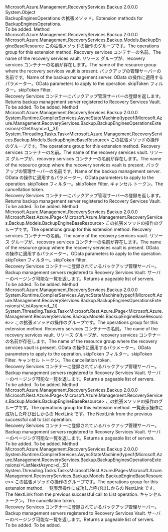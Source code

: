 <Type Name="BackupEnginesOperationsExtensions" FullName="Microsoft.Azure.Management.RecoveryServices.Backup.BackupEnginesOperationsExtensions">
  <TypeSignature Language="C#" Value="public static class BackupEnginesOperationsExtensions" />
  <TypeSignature Language="ILAsm" Value=".class public auto ansi abstract sealed beforefieldinit BackupEnginesOperationsExtensions extends System.Object" />
  <TypeSignature Language="DocId" Value="T:Microsoft.Azure.Management.RecoveryServices.Backup.BackupEnginesOperationsExtensions" />
  <TypeSignature Language="VB.NET" Value="Public Module BackupEnginesOperationsExtensions" />
  <TypeSignature Language="F#" Value="type BackupEnginesOperationsExtensions = class" />
  <AssemblyInfo>
    <AssemblyName>Microsoft.Azure.Management.RecoveryServices.Backup</AssemblyName>
    <AssemblyVersion>2.0.0.0</AssemblyVersion>
  </AssemblyInfo>
  <Base>
    <BaseTypeName>System.Object</BaseTypeName>
  </Base>
  <Interfaces />
  <Docs>
    <summary>
            <span data-ttu-id="705ad-101">BackupEnginesOperations の拡張メソッド。</span><span class="sxs-lookup"><span data-stu-id="705ad-101">Extension methods for BackupEnginesOperations.</span></span>
            </summary>
    <remarks>To be added.</remarks>
  </Docs>
  <Members>
    <Member MemberName="Get">
      <MemberSignature Language="C#" Value="public static Microsoft.Azure.Management.RecoveryServices.Backup.Models.BackupEngineBaseResource Get (this Microsoft.Azure.Management.RecoveryServices.Backup.IBackupEnginesOperations operations, string vaultName, string resourceGroupName, string backupEngineName, Microsoft.Rest.Azure.OData.ODataQuery&lt;Microsoft.Azure.Management.RecoveryServices.Backup.Models.BMSBackupEngineQueryObject&gt; odataQuery = null, string skipToken = null);" />
      <MemberSignature Language="ILAsm" Value=".method public static hidebysig class Microsoft.Azure.Management.RecoveryServices.Backup.Models.BackupEngineBaseResource Get(class Microsoft.Azure.Management.RecoveryServices.Backup.IBackupEnginesOperations operations, string vaultName, string resourceGroupName, string backupEngineName, class Microsoft.Rest.Azure.OData.ODataQuery`1&lt;class Microsoft.Azure.Management.RecoveryServices.Backup.Models.BMSBackupEngineQueryObject&gt; odataQuery, string skipToken) cil managed" />
      <MemberSignature Language="DocId" Value="M:Microsoft.Azure.Management.RecoveryServices.Backup.BackupEnginesOperationsExtensions.Get(Microsoft.Azure.Management.RecoveryServices.Backup.IBackupEnginesOperations,System.String,System.String,System.String,Microsoft.Rest.Azure.OData.ODataQuery{Microsoft.Azure.Management.RecoveryServices.Backup.Models.BMSBackupEngineQueryObject},System.String)" />
      <MemberSignature Language="VB.NET" Value="&lt;Extension()&gt;&#xA;Public Function Get (operations As IBackupEnginesOperations, vaultName As String, resourceGroupName As String, backupEngineName As String, Optional odataQuery As ODataQuery(Of BMSBackupEngineQueryObject) = null, Optional skipToken As String = null) As BackupEngineBaseResource" />
      <MemberSignature Language="F#" Value="static member Get : Microsoft.Azure.Management.RecoveryServices.Backup.IBackupEnginesOperations * string * string * string * Microsoft.Rest.Azure.OData.ODataQuery&lt;Microsoft.Azure.Management.RecoveryServices.Backup.Models.BMSBackupEngineQueryObject&gt; * string -&gt; Microsoft.Azure.Management.RecoveryServices.Backup.Models.BackupEngineBaseResource" Usage="Microsoft.Azure.Management.RecoveryServices.Backup.BackupEnginesOperationsExtensions.Get (operations, vaultName, resourceGroupName, backupEngineName, odataQuery, skipToken)" />
      <MemberType>Method</MemberType>
      <AssemblyInfo>
        <AssemblyName>Microsoft.Azure.Management.RecoveryServices.Backup</AssemblyName>
        <AssemblyVersion>2.0.0.0</AssemblyVersion>
      </AssemblyInfo>
      <ReturnValue>
        <ReturnType>Microsoft.Azure.Management.RecoveryServices.Backup.Models.BackupEngineBaseResource</ReturnType>
      </ReturnValue>
      <Parameters>
        <Parameter Name="operations" Type="Microsoft.Azure.Management.RecoveryServices.Backup.IBackupEnginesOperations" RefType="this" />
        <Parameter Name="vaultName" Type="System.String" />
        <Parameter Name="resourceGroupName" Type="System.String" />
        <Parameter Name="backupEngineName" Type="System.String" />
        <Parameter Name="odataQuery" Type="Microsoft.Rest.Azure.OData.ODataQuery&lt;Microsoft.Azure.Management.RecoveryServices.Backup.Models.BMSBackupEngineQueryObject&gt;" />
        <Parameter Name="skipToken" Type="System.String" />
      </Parameters>
      <Docs>
        <param name="operations">
            <span data-ttu-id="705ad-102">この拡張メソッドの操作のグループです。</span><span class="sxs-lookup"><span data-stu-id="705ad-102">The operations group for this extension method.</span></span>
            </param>
        <param name="vaultName">
            <span data-ttu-id="705ad-103">Recovery services コンテナーの名前。</span><span class="sxs-lookup"><span data-stu-id="705ad-103">The name of the recovery services vault.</span></span>
            </param>
        <param name="resourceGroupName">
            <span data-ttu-id="705ad-104">リソース グループが、recovery services コンテナーの名前が存在します。</span><span class="sxs-lookup"><span data-stu-id="705ad-104">The name of the resource group where the recovery services vault is present.</span></span>
            </param>
        <param name="backupEngineName">
            <span data-ttu-id="705ad-105">バックアップの管理サーバーの名前です。</span><span class="sxs-lookup"><span data-stu-id="705ad-105">Name of the backup management server.</span></span>
            </param>
        <param name="odataQuery">
            <span data-ttu-id="705ad-106">OData の操作に適用するパラメーター。</span><span class="sxs-lookup"><span data-stu-id="705ad-106">OData parameters to apply to the operation.</span></span>
            </param>
        <param name="skipToken">
            <span data-ttu-id="705ad-107">skipToken フィルター。</span><span class="sxs-lookup"><span data-stu-id="705ad-107">skipToken Filter.</span></span>
            </param>
        <summary>
            <span data-ttu-id="705ad-108">Recovery Services コンテナーにバックアップ管理サーバーの登録を返します。</span><span class="sxs-lookup"><span data-stu-id="705ad-108">Returns backup management server registered to Recovery Services Vault.</span></span>
            </summary>
        <returns>To be added.</returns>
        <remarks>To be added.</remarks>
      </Docs>
    </Member>
    <Member MemberName="GetAsync">
      <MemberSignature Language="C#" Value="public static System.Threading.Tasks.Task&lt;Microsoft.Azure.Management.RecoveryServices.Backup.Models.BackupEngineBaseResource&gt; GetAsync (this Microsoft.Azure.Management.RecoveryServices.Backup.IBackupEnginesOperations operations, string vaultName, string resourceGroupName, string backupEngineName, Microsoft.Rest.Azure.OData.ODataQuery&lt;Microsoft.Azure.Management.RecoveryServices.Backup.Models.BMSBackupEngineQueryObject&gt; odataQuery = null, string skipToken = null, System.Threading.CancellationToken cancellationToken = null);" />
      <MemberSignature Language="ILAsm" Value=".method public static hidebysig class System.Threading.Tasks.Task`1&lt;class Microsoft.Azure.Management.RecoveryServices.Backup.Models.BackupEngineBaseResource&gt; GetAsync(class Microsoft.Azure.Management.RecoveryServices.Backup.IBackupEnginesOperations operations, string vaultName, string resourceGroupName, string backupEngineName, class Microsoft.Rest.Azure.OData.ODataQuery`1&lt;class Microsoft.Azure.Management.RecoveryServices.Backup.Models.BMSBackupEngineQueryObject&gt; odataQuery, string skipToken, valuetype System.Threading.CancellationToken cancellationToken) cil managed" />
      <MemberSignature Language="DocId" Value="M:Microsoft.Azure.Management.RecoveryServices.Backup.BackupEnginesOperationsExtensions.GetAsync(Microsoft.Azure.Management.RecoveryServices.Backup.IBackupEnginesOperations,System.String,System.String,System.String,Microsoft.Rest.Azure.OData.ODataQuery{Microsoft.Azure.Management.RecoveryServices.Backup.Models.BMSBackupEngineQueryObject},System.String,System.Threading.CancellationToken)" />
      <MemberSignature Language="F#" Value="static member GetAsync : Microsoft.Azure.Management.RecoveryServices.Backup.IBackupEnginesOperations * string * string * string * Microsoft.Rest.Azure.OData.ODataQuery&lt;Microsoft.Azure.Management.RecoveryServices.Backup.Models.BMSBackupEngineQueryObject&gt; * string * System.Threading.CancellationToken -&gt; System.Threading.Tasks.Task&lt;Microsoft.Azure.Management.RecoveryServices.Backup.Models.BackupEngineBaseResource&gt;" Usage="Microsoft.Azure.Management.RecoveryServices.Backup.BackupEnginesOperationsExtensions.GetAsync (operations, vaultName, resourceGroupName, backupEngineName, odataQuery, skipToken, cancellationToken)" />
      <MemberType>Method</MemberType>
      <AssemblyInfo>
        <AssemblyName>Microsoft.Azure.Management.RecoveryServices.Backup</AssemblyName>
        <AssemblyVersion>2.0.0.0</AssemblyVersion>
      </AssemblyInfo>
      <Attributes>
        <Attribute>
          <AttributeName>System.Runtime.CompilerServices.AsyncStateMachine(typeof(Microsoft.Azure.Management.RecoveryServices.Backup.BackupEnginesOperationsExtensions/&lt;GetAsync&gt;d__3))</AttributeName>
        </Attribute>
      </Attributes>
      <ReturnValue>
        <ReturnType>System.Threading.Tasks.Task&lt;Microsoft.Azure.Management.RecoveryServices.Backup.Models.BackupEngineBaseResource&gt;</ReturnType>
      </ReturnValue>
      <Parameters>
        <Parameter Name="operations" Type="Microsoft.Azure.Management.RecoveryServices.Backup.IBackupEnginesOperations" RefType="this" />
        <Parameter Name="vaultName" Type="System.String" />
        <Parameter Name="resourceGroupName" Type="System.String" />
        <Parameter Name="backupEngineName" Type="System.String" />
        <Parameter Name="odataQuery" Type="Microsoft.Rest.Azure.OData.ODataQuery&lt;Microsoft.Azure.Management.RecoveryServices.Backup.Models.BMSBackupEngineQueryObject&gt;" />
        <Parameter Name="skipToken" Type="System.String" />
        <Parameter Name="cancellationToken" Type="System.Threading.CancellationToken" />
      </Parameters>
      <Docs>
        <param name="operations">
            <span data-ttu-id="705ad-109">この拡張メソッドの操作のグループです。</span><span class="sxs-lookup"><span data-stu-id="705ad-109">The operations group for this extension method.</span></span>
            </param>
        <param name="vaultName">
            <span data-ttu-id="705ad-110">Recovery services コンテナーの名前。</span><span class="sxs-lookup"><span data-stu-id="705ad-110">The name of the recovery services vault.</span></span>
            </param>
        <param name="resourceGroupName">
            <span data-ttu-id="705ad-111">リソース グループが、recovery services コンテナーの名前が存在します。</span><span class="sxs-lookup"><span data-stu-id="705ad-111">The name of the resource group where the recovery services vault is present.</span></span>
            </param>
        <param name="backupEngineName">
            <span data-ttu-id="705ad-112">バックアップの管理サーバーの名前です。</span><span class="sxs-lookup"><span data-stu-id="705ad-112">Name of the backup management server.</span></span>
            </param>
        <param name="odataQuery">
            <span data-ttu-id="705ad-113">OData の操作に適用するパラメーター。</span><span class="sxs-lookup"><span data-stu-id="705ad-113">OData parameters to apply to the operation.</span></span>
            </param>
        <param name="skipToken">
            <span data-ttu-id="705ad-114">skipToken フィルター。</span><span class="sxs-lookup"><span data-stu-id="705ad-114">skipToken Filter.</span></span>
            </param>
        <param name="cancellationToken">
            <span data-ttu-id="705ad-115">キャンセル トークン。</span><span class="sxs-lookup"><span data-stu-id="705ad-115">The cancellation token.</span></span>
            </param>
        <summary>
            <span data-ttu-id="705ad-116">Recovery Services コンテナーにバックアップ管理サーバーの登録を返します。</span><span class="sxs-lookup"><span data-stu-id="705ad-116">Returns backup management server registered to Recovery Services Vault.</span></span>
            </summary>
        <returns>To be added.</returns>
        <remarks>To be added.</remarks>
      </Docs>
    </Member>
    <Member MemberName="List">
      <MemberSignature Language="C#" Value="public static Microsoft.Rest.Azure.IPage&lt;Microsoft.Azure.Management.RecoveryServices.Backup.Models.BackupEngineBaseResource&gt; List (this Microsoft.Azure.Management.RecoveryServices.Backup.IBackupEnginesOperations operations, string vaultName, string resourceGroupName, Microsoft.Rest.Azure.OData.ODataQuery&lt;Microsoft.Azure.Management.RecoveryServices.Backup.Models.BMSBackupEnginesQueryObject&gt; odataQuery = null, string skipToken = null);" />
      <MemberSignature Language="ILAsm" Value=".method public static hidebysig class Microsoft.Rest.Azure.IPage`1&lt;class Microsoft.Azure.Management.RecoveryServices.Backup.Models.BackupEngineBaseResource&gt; List(class Microsoft.Azure.Management.RecoveryServices.Backup.IBackupEnginesOperations operations, string vaultName, string resourceGroupName, class Microsoft.Rest.Azure.OData.ODataQuery`1&lt;class Microsoft.Azure.Management.RecoveryServices.Backup.Models.BMSBackupEnginesQueryObject&gt; odataQuery, string skipToken) cil managed" />
      <MemberSignature Language="DocId" Value="M:Microsoft.Azure.Management.RecoveryServices.Backup.BackupEnginesOperationsExtensions.List(Microsoft.Azure.Management.RecoveryServices.Backup.IBackupEnginesOperations,System.String,System.String,Microsoft.Rest.Azure.OData.ODataQuery{Microsoft.Azure.Management.RecoveryServices.Backup.Models.BMSBackupEnginesQueryObject},System.String)" />
      <MemberSignature Language="VB.NET" Value="&lt;Extension()&gt;&#xA;Public Function List (operations As IBackupEnginesOperations, vaultName As String, resourceGroupName As String, Optional odataQuery As ODataQuery(Of BMSBackupEnginesQueryObject) = null, Optional skipToken As String = null) As IPage(Of BackupEngineBaseResource)" />
      <MemberSignature Language="F#" Value="static member List : Microsoft.Azure.Management.RecoveryServices.Backup.IBackupEnginesOperations * string * string * Microsoft.Rest.Azure.OData.ODataQuery&lt;Microsoft.Azure.Management.RecoveryServices.Backup.Models.BMSBackupEnginesQueryObject&gt; * string -&gt; Microsoft.Rest.Azure.IPage&lt;Microsoft.Azure.Management.RecoveryServices.Backup.Models.BackupEngineBaseResource&gt;" Usage="Microsoft.Azure.Management.RecoveryServices.Backup.BackupEnginesOperationsExtensions.List (operations, vaultName, resourceGroupName, odataQuery, skipToken)" />
      <MemberType>Method</MemberType>
      <AssemblyInfo>
        <AssemblyName>Microsoft.Azure.Management.RecoveryServices.Backup</AssemblyName>
        <AssemblyVersion>2.0.0.0</AssemblyVersion>
      </AssemblyInfo>
      <ReturnValue>
        <ReturnType>Microsoft.Rest.Azure.IPage&lt;Microsoft.Azure.Management.RecoveryServices.Backup.Models.BackupEngineBaseResource&gt;</ReturnType>
      </ReturnValue>
      <Parameters>
        <Parameter Name="operations" Type="Microsoft.Azure.Management.RecoveryServices.Backup.IBackupEnginesOperations" RefType="this" />
        <Parameter Name="vaultName" Type="System.String" />
        <Parameter Name="resourceGroupName" Type="System.String" />
        <Parameter Name="odataQuery" Type="Microsoft.Rest.Azure.OData.ODataQuery&lt;Microsoft.Azure.Management.RecoveryServices.Backup.Models.BMSBackupEnginesQueryObject&gt;" />
        <Parameter Name="skipToken" Type="System.String" />
      </Parameters>
      <Docs>
        <param name="operations">
            <span data-ttu-id="705ad-117">この拡張メソッドの操作のグループです。</span><span class="sxs-lookup"><span data-stu-id="705ad-117">The operations group for this extension method.</span></span>
            </param>
        <param name="vaultName">
            <span data-ttu-id="705ad-118">Recovery services コンテナーの名前。</span><span class="sxs-lookup"><span data-stu-id="705ad-118">The name of the recovery services vault.</span></span>
            </param>
        <param name="resourceGroupName">
            <span data-ttu-id="705ad-119">リソース グループが、recovery services コンテナーの名前が存在します。</span><span class="sxs-lookup"><span data-stu-id="705ad-119">The name of the resource group where the recovery services vault is present.</span></span>
            </param>
        <param name="odataQuery">
            <span data-ttu-id="705ad-120">OData の操作に適用するパラメーター。</span><span class="sxs-lookup"><span data-stu-id="705ad-120">OData parameters to apply to the operation.</span></span>
            </param>
        <param name="skipToken">
            <span data-ttu-id="705ad-121">skipToken フィルター。</span><span class="sxs-lookup"><span data-stu-id="705ad-121">skipToken Filter.</span></span>
            </param>
        <summary>
            <span data-ttu-id="705ad-122">Recovery Services コンテナーに登録されているバックアップ管理サーバー。</span><span class="sxs-lookup"><span data-stu-id="705ad-122">Backup management servers registered to Recovery Services Vault.</span></span> <span data-ttu-id="705ad-123">サーバーのページング可能な一覧を返します。</span><span class="sxs-lookup"><span data-stu-id="705ad-123">Returns a pageable list of servers.</span></span>
            </summary>
        <returns>To be added.</returns>
        <remarks>To be added.</remarks>
      </Docs>
    </Member>
    <Member MemberName="ListAsync">
      <MemberSignature Language="C#" Value="public static System.Threading.Tasks.Task&lt;Microsoft.Rest.Azure.IPage&lt;Microsoft.Azure.Management.RecoveryServices.Backup.Models.BackupEngineBaseResource&gt;&gt; ListAsync (this Microsoft.Azure.Management.RecoveryServices.Backup.IBackupEnginesOperations operations, string vaultName, string resourceGroupName, Microsoft.Rest.Azure.OData.ODataQuery&lt;Microsoft.Azure.Management.RecoveryServices.Backup.Models.BMSBackupEnginesQueryObject&gt; odataQuery = null, string skipToken = null, System.Threading.CancellationToken cancellationToken = null);" />
      <MemberSignature Language="ILAsm" Value=".method public static hidebysig class System.Threading.Tasks.Task`1&lt;class Microsoft.Rest.Azure.IPage`1&lt;class Microsoft.Azure.Management.RecoveryServices.Backup.Models.BackupEngineBaseResource&gt;&gt; ListAsync(class Microsoft.Azure.Management.RecoveryServices.Backup.IBackupEnginesOperations operations, string vaultName, string resourceGroupName, class Microsoft.Rest.Azure.OData.ODataQuery`1&lt;class Microsoft.Azure.Management.RecoveryServices.Backup.Models.BMSBackupEnginesQueryObject&gt; odataQuery, string skipToken, valuetype System.Threading.CancellationToken cancellationToken) cil managed" />
      <MemberSignature Language="DocId" Value="M:Microsoft.Azure.Management.RecoveryServices.Backup.BackupEnginesOperationsExtensions.ListAsync(Microsoft.Azure.Management.RecoveryServices.Backup.IBackupEnginesOperations,System.String,System.String,Microsoft.Rest.Azure.OData.ODataQuery{Microsoft.Azure.Management.RecoveryServices.Backup.Models.BMSBackupEnginesQueryObject},System.String,System.Threading.CancellationToken)" />
      <MemberSignature Language="F#" Value="static member ListAsync : Microsoft.Azure.Management.RecoveryServices.Backup.IBackupEnginesOperations * string * string * Microsoft.Rest.Azure.OData.ODataQuery&lt;Microsoft.Azure.Management.RecoveryServices.Backup.Models.BMSBackupEnginesQueryObject&gt; * string * System.Threading.CancellationToken -&gt; System.Threading.Tasks.Task&lt;Microsoft.Rest.Azure.IPage&lt;Microsoft.Azure.Management.RecoveryServices.Backup.Models.BackupEngineBaseResource&gt;&gt;" Usage="Microsoft.Azure.Management.RecoveryServices.Backup.BackupEnginesOperationsExtensions.ListAsync (operations, vaultName, resourceGroupName, odataQuery, skipToken, cancellationToken)" />
      <MemberType>Method</MemberType>
      <AssemblyInfo>
        <AssemblyName>Microsoft.Azure.Management.RecoveryServices.Backup</AssemblyName>
        <AssemblyVersion>2.0.0.0</AssemblyVersion>
      </AssemblyInfo>
      <Attributes>
        <Attribute>
          <AttributeName>System.Runtime.CompilerServices.AsyncStateMachine(typeof(Microsoft.Azure.Management.RecoveryServices.Backup.BackupEnginesOperationsExtensions/&lt;ListAsync&gt;d__1))</AttributeName>
        </Attribute>
      </Attributes>
      <ReturnValue>
        <ReturnType>System.Threading.Tasks.Task&lt;Microsoft.Rest.Azure.IPage&lt;Microsoft.Azure.Management.RecoveryServices.Backup.Models.BackupEngineBaseResource&gt;&gt;</ReturnType>
      </ReturnValue>
      <Parameters>
        <Parameter Name="operations" Type="Microsoft.Azure.Management.RecoveryServices.Backup.IBackupEnginesOperations" RefType="this" />
        <Parameter Name="vaultName" Type="System.String" />
        <Parameter Name="resourceGroupName" Type="System.String" />
        <Parameter Name="odataQuery" Type="Microsoft.Rest.Azure.OData.ODataQuery&lt;Microsoft.Azure.Management.RecoveryServices.Backup.Models.BMSBackupEnginesQueryObject&gt;" />
        <Parameter Name="skipToken" Type="System.String" />
        <Parameter Name="cancellationToken" Type="System.Threading.CancellationToken" />
      </Parameters>
      <Docs>
        <param name="operations">
            <span data-ttu-id="705ad-124">この拡張メソッドの操作のグループです。</span><span class="sxs-lookup"><span data-stu-id="705ad-124">The operations group for this extension method.</span></span>
            </param>
        <param name="vaultName">
            <span data-ttu-id="705ad-125">Recovery services コンテナーの名前。</span><span class="sxs-lookup"><span data-stu-id="705ad-125">The name of the recovery services vault.</span></span>
            </param>
        <param name="resourceGroupName">
            <span data-ttu-id="705ad-126">リソース グループが、recovery services コンテナーの名前が存在します。</span><span class="sxs-lookup"><span data-stu-id="705ad-126">The name of the resource group where the recovery services vault is present.</span></span>
            </param>
        <param name="odataQuery">
            <span data-ttu-id="705ad-127">OData の操作に適用するパラメーター。</span><span class="sxs-lookup"><span data-stu-id="705ad-127">OData parameters to apply to the operation.</span></span>
            </param>
        <param name="skipToken">
            <span data-ttu-id="705ad-128">skipToken フィルター。</span><span class="sxs-lookup"><span data-stu-id="705ad-128">skipToken Filter.</span></span>
            </param>
        <param name="cancellationToken">
            <span data-ttu-id="705ad-129">キャンセル トークン。</span><span class="sxs-lookup"><span data-stu-id="705ad-129">The cancellation token.</span></span>
            </param>
        <summary>
            <span data-ttu-id="705ad-130">Recovery Services コンテナーに登録されているバックアップ管理サーバー。</span><span class="sxs-lookup"><span data-stu-id="705ad-130">Backup management servers registered to Recovery Services Vault.</span></span> <span data-ttu-id="705ad-131">サーバーのページング可能な一覧を返します。</span><span class="sxs-lookup"><span data-stu-id="705ad-131">Returns a pageable list of servers.</span></span>
            </summary>
        <returns>To be added.</returns>
        <remarks>To be added.</remarks>
      </Docs>
    </Member>
    <Member MemberName="ListNext">
      <MemberSignature Language="C#" Value="public static Microsoft.Rest.Azure.IPage&lt;Microsoft.Azure.Management.RecoveryServices.Backup.Models.BackupEngineBaseResource&gt; ListNext (this Microsoft.Azure.Management.RecoveryServices.Backup.IBackupEnginesOperations operations, string nextPageLink);" />
      <MemberSignature Language="ILAsm" Value=".method public static hidebysig class Microsoft.Rest.Azure.IPage`1&lt;class Microsoft.Azure.Management.RecoveryServices.Backup.Models.BackupEngineBaseResource&gt; ListNext(class Microsoft.Azure.Management.RecoveryServices.Backup.IBackupEnginesOperations operations, string nextPageLink) cil managed" />
      <MemberSignature Language="DocId" Value="M:Microsoft.Azure.Management.RecoveryServices.Backup.BackupEnginesOperationsExtensions.ListNext(Microsoft.Azure.Management.RecoveryServices.Backup.IBackupEnginesOperations,System.String)" />
      <MemberSignature Language="VB.NET" Value="&lt;Extension()&gt;&#xA;Public Function ListNext (operations As IBackupEnginesOperations, nextPageLink As String) As IPage(Of BackupEngineBaseResource)" />
      <MemberSignature Language="F#" Value="static member ListNext : Microsoft.Azure.Management.RecoveryServices.Backup.IBackupEnginesOperations * string -&gt; Microsoft.Rest.Azure.IPage&lt;Microsoft.Azure.Management.RecoveryServices.Backup.Models.BackupEngineBaseResource&gt;" Usage="Microsoft.Azure.Management.RecoveryServices.Backup.BackupEnginesOperationsExtensions.ListNext (operations, nextPageLink)" />
      <MemberType>Method</MemberType>
      <AssemblyInfo>
        <AssemblyName>Microsoft.Azure.Management.RecoveryServices.Backup</AssemblyName>
        <AssemblyVersion>2.0.0.0</AssemblyVersion>
      </AssemblyInfo>
      <ReturnValue>
        <ReturnType>Microsoft.Rest.Azure.IPage&lt;Microsoft.Azure.Management.RecoveryServices.Backup.Models.BackupEngineBaseResource&gt;</ReturnType>
      </ReturnValue>
      <Parameters>
        <Parameter Name="operations" Type="Microsoft.Azure.Management.RecoveryServices.Backup.IBackupEnginesOperations" RefType="this" />
        <Parameter Name="nextPageLink" Type="System.String" />
      </Parameters>
      <Docs>
        <param name="operations">
            <span data-ttu-id="705ad-132">この拡張メソッドの操作のグループです。</span><span class="sxs-lookup"><span data-stu-id="705ad-132">The operations group for this extension method.</span></span>
            </param>
        <param name="nextPageLink">
            <span data-ttu-id="705ad-133">一覧表示操作に成功した呼び出しからの NextLink です。</span><span class="sxs-lookup"><span data-stu-id="705ad-133">The NextLink from the previous successful call to List operation.</span></span>
            </param>
        <summary>
            <span data-ttu-id="705ad-134">Recovery Services コンテナーに登録されているバックアップ管理サーバー。</span><span class="sxs-lookup"><span data-stu-id="705ad-134">Backup management servers registered to Recovery Services Vault.</span></span> <span data-ttu-id="705ad-135">サーバーのページング可能な一覧を返します。</span><span class="sxs-lookup"><span data-stu-id="705ad-135">Returns a pageable list of servers.</span></span>
            </summary>
        <returns>To be added.</returns>
        <remarks>To be added.</remarks>
      </Docs>
    </Member>
    <Member MemberName="ListNextAsync">
      <MemberSignature Language="C#" Value="public static System.Threading.Tasks.Task&lt;Microsoft.Rest.Azure.IPage&lt;Microsoft.Azure.Management.RecoveryServices.Backup.Models.BackupEngineBaseResource&gt;&gt; ListNextAsync (this Microsoft.Azure.Management.RecoveryServices.Backup.IBackupEnginesOperations operations, string nextPageLink, System.Threading.CancellationToken cancellationToken = null);" />
      <MemberSignature Language="ILAsm" Value=".method public static hidebysig class System.Threading.Tasks.Task`1&lt;class Microsoft.Rest.Azure.IPage`1&lt;class Microsoft.Azure.Management.RecoveryServices.Backup.Models.BackupEngineBaseResource&gt;&gt; ListNextAsync(class Microsoft.Azure.Management.RecoveryServices.Backup.IBackupEnginesOperations operations, string nextPageLink, valuetype System.Threading.CancellationToken cancellationToken) cil managed" />
      <MemberSignature Language="DocId" Value="M:Microsoft.Azure.Management.RecoveryServices.Backup.BackupEnginesOperationsExtensions.ListNextAsync(Microsoft.Azure.Management.RecoveryServices.Backup.IBackupEnginesOperations,System.String,System.Threading.CancellationToken)" />
      <MemberSignature Language="F#" Value="static member ListNextAsync : Microsoft.Azure.Management.RecoveryServices.Backup.IBackupEnginesOperations * string * System.Threading.CancellationToken -&gt; System.Threading.Tasks.Task&lt;Microsoft.Rest.Azure.IPage&lt;Microsoft.Azure.Management.RecoveryServices.Backup.Models.BackupEngineBaseResource&gt;&gt;" Usage="Microsoft.Azure.Management.RecoveryServices.Backup.BackupEnginesOperationsExtensions.ListNextAsync (operations, nextPageLink, cancellationToken)" />
      <MemberType>Method</MemberType>
      <AssemblyInfo>
        <AssemblyName>Microsoft.Azure.Management.RecoveryServices.Backup</AssemblyName>
        <AssemblyVersion>2.0.0.0</AssemblyVersion>
      </AssemblyInfo>
      <Attributes>
        <Attribute>
          <AttributeName>System.Runtime.CompilerServices.AsyncStateMachine(typeof(Microsoft.Azure.Management.RecoveryServices.Backup.BackupEnginesOperationsExtensions/&lt;ListNextAsync&gt;d__5))</AttributeName>
        </Attribute>
      </Attributes>
      <ReturnValue>
        <ReturnType>System.Threading.Tasks.Task&lt;Microsoft.Rest.Azure.IPage&lt;Microsoft.Azure.Management.RecoveryServices.Backup.Models.BackupEngineBaseResource&gt;&gt;</ReturnType>
      </ReturnValue>
      <Parameters>
        <Parameter Name="operations" Type="Microsoft.Azure.Management.RecoveryServices.Backup.IBackupEnginesOperations" RefType="this" />
        <Parameter Name="nextPageLink" Type="System.String" />
        <Parameter Name="cancellationToken" Type="System.Threading.CancellationToken" />
      </Parameters>
      <Docs>
        <param name="operations">
            <span data-ttu-id="705ad-136">この拡張メソッドの操作のグループです。</span><span class="sxs-lookup"><span data-stu-id="705ad-136">The operations group for this extension method.</span></span>
            </param>
        <param name="nextPageLink">
            <span data-ttu-id="705ad-137">一覧表示操作に成功した呼び出しからの NextLink です。</span><span class="sxs-lookup"><span data-stu-id="705ad-137">The NextLink from the previous successful call to List operation.</span></span>
            </param>
        <param name="cancellationToken">
            <span data-ttu-id="705ad-138">キャンセル トークン。</span><span class="sxs-lookup"><span data-stu-id="705ad-138">The cancellation token.</span></span>
            </param>
        <summary>
            <span data-ttu-id="705ad-139">Recovery Services コンテナーに登録されているバックアップ管理サーバー。</span><span class="sxs-lookup"><span data-stu-id="705ad-139">Backup management servers registered to Recovery Services Vault.</span></span> <span data-ttu-id="705ad-140">サーバーのページング可能な一覧を返します。</span><span class="sxs-lookup"><span data-stu-id="705ad-140">Returns a pageable list of servers.</span></span>
            </summary>
        <returns>To be added.</returns>
        <remarks>To be added.</remarks>
      </Docs>
    </Member>
  </Members>
</Type>
